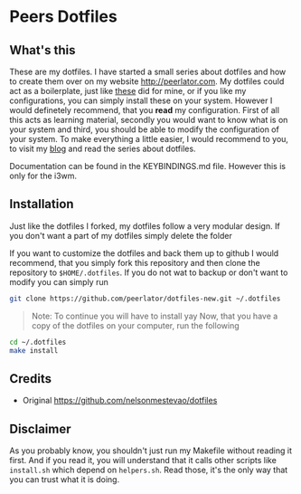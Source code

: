 # Peers Dotfiles
## What's this
These are my dotfiles. I have started a small series about dotfiles and how to create them over on my website http://peerlator.com. My dotfiles could act as a boilerplate, just like [these](https://github.com/nelsonmestevao/dotfiles) did for mine, or if you like my configurations, you can simply install these on your system. However I would definetely recommend, that you **read** my configuration. First of all this acts as learning material, secondly you would want to know what is on your system and third, you should be able to modify the configuration of your system. To make everything a little easier, I would recommend to you, to visit my [blog](http://peerlator.com) and read the series about dotfiles.

Documentation can be found in the KEYBINDINGS.md file. However this is only for the i3wm.
## Installation
Just like the dotfiles I forked, my dotfiles follow a very modular design. If you don't want a part of my dotfiles simply delete the folder

If you want to customize the dotfiles and back them up to github I would recommend, that you simply fork this repository and then clone the repository to `$HOME/.dotfiles`. If you do not wat to backup or don't want to modify you can simply run 
```bash
git clone https://github.com/peerlator/dotfiles-new.git ~/.dotfiles
```
> Note: To continue you will have to install yay
Now, that you have a copy of the dotfiles on your computer, run the following
```bash
cd ~/.dotfiles
make install
```
## Credits
- Original https://github.com/nelsonmestevao/dotfiles

## Disclaimer
As you probably know, you shouldn't just run my Makefile without reading it
first. And if you read it, you will understand that it calls other scripts like
`install.sh` which depend on `helpers.sh`. Read those, it's the only way that
you can trust what it is doing.